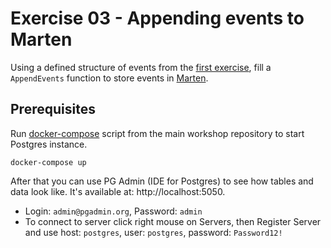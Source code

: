# Exercise 03 - Appending events to Marten

Using a defined structure of events from the [first exercise](../01-EventsDefinition), fill a `AppendEvents` function to store events in [Marten](https://martendb.io).

## Prerequisites
Run [docker-compose](../docker-compose.yml) script from the main workshop repository to start Postgres instance.

```shell
docker-compose up
```

After that you can use PG Admin (IDE for Postgres) to see how tables and data look like. It's available at: http://localhost:5050.
  - Login: `admin@pgadmin.org`, Password: `admin`
  - To connect to server click right mouse on Servers, then Register Server and use host: `postgres`, user: `postgres`, password: `Password12!`
